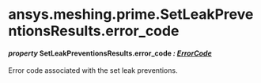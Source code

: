 <a id="ansys-meshing-prime-setleakpreventionsresults-error-code"></a>

# ansys.meshing.prime.SetLeakPreventionsResults.error_code

<a id="ansys.meshing.prime.SetLeakPreventionsResults.error_code"></a>

#### *property* SetLeakPreventionsResults.error_code *: [ErrorCode](ansys.meshing.prime.ErrorCode.md#ansys.meshing.prime.ErrorCode)*

Error code associated with the set leak preventions.

<!-- !! processed by numpydoc !! -->
